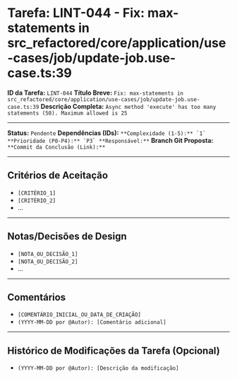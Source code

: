 # Tarefa: LINT-044 - Fix: max-statements in src_refactored/core/application/use-cases/job/update-job.use-case.ts:39

**ID da Tarefa:** `LINT-044`
**Título Breve:** `Fix: max-statements in src_refactored/core/application/use-cases/job/update-job.use-case.ts:39`
**Descrição Completa:**
`Async method 'execute' has too many statements (50). Maximum allowed is 25`

---

**Status:** `Pendente`
**Dependências (IDs):** ``
**Complexidade (1-5):** `1`
**Prioridade (P0-P4):** `P3`
**Responsável:** ``
**Branch Git Proposta:** ``
**Commit da Conclusão (Link):** ``

---

## Critérios de Aceitação
- `[CRITÉRIO_1]`
- `[CRITÉRIO_2]`
- ...

---

## Notas/Decisões de Design
- `[NOTA_OU_DECISÃO_1]`
- `[NOTA_OU_DECISÃO_2]`
- ...

---

## Comentários
- `[COMENTÁRIO_INICIAL_OU_DATA_DE_CRIAÇÃO]`
- `(YYYY-MM-DD por @Autor): [Comentário adicional]`

---

## Histórico de Modificações da Tarefa (Opcional)
- `(YYYY-MM-DD por @Autor): [Descrição da modificação]`

